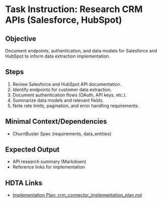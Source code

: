 # Task Instruction: Research CRM APIs (Salesforce, HubSpot)

## Objective
Document endpoints, authentication, and data models for Salesforce and HubSpot to inform data extraction implementation.

## Steps
1. Review Salesforce and HubSpot API documentation.
2. Identify endpoints for customer data extraction.
3. Document authentication flows (OAuth, API keys, etc.).
4. Summarize data models and relevant fields.
5. Note rate limits, pagination, and error handling requirements.

## Minimal Context/Dependencies
- ChurnBuster Spec (requirements, data_entities)

## Expected Output
- API research summary (Markdown)
- Reference links for implementation

## HDTA Links
- [Implementation Plan: crm_connector_implementation_plan.md](crm_connector_implementation_plan.md)
